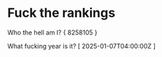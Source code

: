 # Fuck the rankings

Who the hell am I?
{ 8258105 }

What fucking year is it?
[ 2025-01-07T04:00:00Z ]
